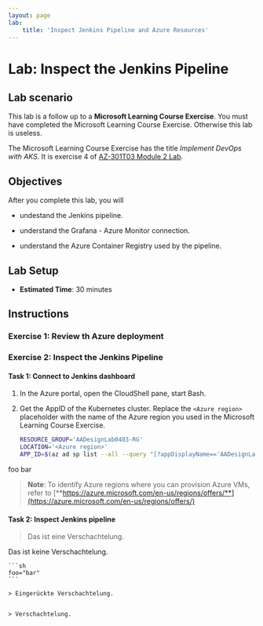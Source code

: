 ```yaml
---
layout: page
lab:
    title: 'Inspect Jenkins Pipeline and Azure Resources'
---
```


# Lab: Inspect the Jenkins Pipeline

## Lab scenario

This lab is a follow up to a **Microsoft Learning Course Exercise**. You must have completed the Microsoft Learning Course Exercise. Otherwise this lab is useless.

The Microsoft Learning Course Exercise has the title _Implement DevOps with AKS_. It is exercise 4 of [AZ-301T03 Module 2 Lab](https://github.com/MicrosoftLearning/AZ-301-MicrosoftAzureArchitectDesign/blob/master/Instructions/AZ-301T03_Lab_Mod02_Deploying%20Managed%20Containerized%20Workloads%20to%20Azure.md#exercise-4-implement-devops-with-aks). 

## Objectives

After you complete this lab, you will 

- undestand the Jenkins pipeline. 

- understand the Grafana - Azure Monitor connection. 

- understand the Azure Container Registry used by the pipeline.

## Lab Setup

  - **Estimated Time**: 30 minutes

## Instructions

### Exercise 1: Review th Azure deployment

### Exercise 2: Inspect the Jenkins Pipeline

#### Task 1: Connect to Jenkins dashboard

1. In the Azure portal, open the CloudShell pane, start Bash.

1. Get the AppID of the Kubernetes cluster. Replace the `<Azure region>` placeholder with the name of the Azure region you used in the Microsoft Learning Course Exercise.

    ```sh
    RESOURCE_GROUP='AADesignLab0403-RG'
    LOCATION='<Azure region>'
    APP_ID=$(az ad sp list --all --query "[?appDisplayName=='AADesignLab0403-SP'].[appId]   " --output tsv)
    ```

foo bar


> **Note**: To identify Azure regions where you can provision Azure VMs, refer to [**https://azure.microsoft.com/en-us/regions/offers/**](https://azure.microsoft.com/en-us/regions/offers/)


#### Task 2: Inspect Jenkins pipeline

> Das ist eine Verschachtelung. 

Das ist keine Verschachtelung.

    ```sh
    foo="bar"
    ```
    
    > Eingerückte Verschachtelung.


    > Verschachtelung.
